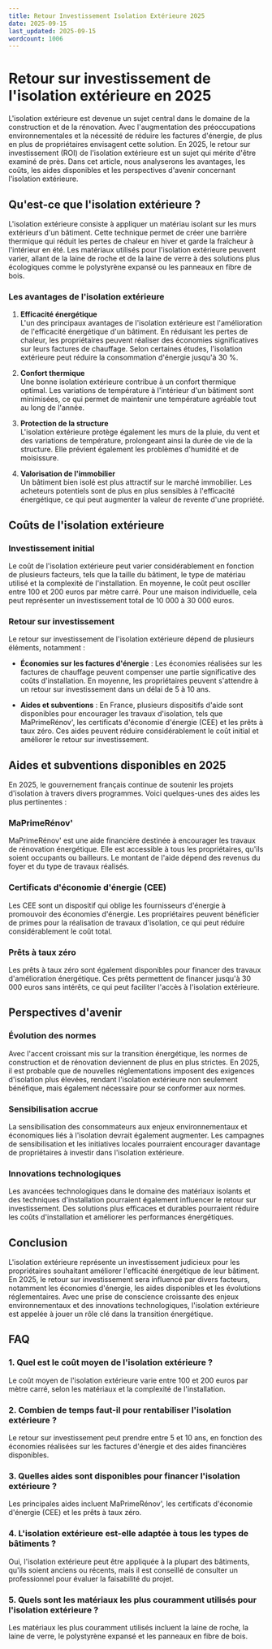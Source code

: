 ```yaml
---
title: Retour Investissement Isolation Extérieure 2025
date: 2025-09-15
last_updated: 2025-09-15
wordcount: 1006
---
```


# Retour sur investissement de l'isolation extérieure en 2025

L'isolation extérieure est devenue un sujet central dans le domaine de la construction et de la rénovation. Avec l'augmentation des préoccupations environnementales et la nécessité de réduire les factures d'énergie, de plus en plus de propriétaires envisagent cette solution. En 2025, le retour sur investissement (ROI) de l'isolation extérieure est un sujet qui mérite d'être examiné de près. Dans cet article, nous analyserons les avantages, les coûts, les aides disponibles et les perspectives d'avenir concernant l'isolation extérieure.

## Qu'est-ce que l'isolation extérieure ?

L'isolation extérieure consiste à appliquer un matériau isolant sur les murs extérieurs d'un bâtiment. Cette technique permet de créer une barrière thermique qui réduit les pertes de chaleur en hiver et garde la fraîcheur à l'intérieur en été. Les matériaux utilisés pour l'isolation extérieure peuvent varier, allant de la laine de roche et de la laine de verre à des solutions plus écologiques comme le polystyrène expansé ou les panneaux en fibre de bois.

### Les avantages de l'isolation extérieure

1. **Efficacité énergétique**  
   L'un des principaux avantages de l'isolation extérieure est l'amélioration de l'efficacité énergétique d'un bâtiment. En réduisant les pertes de chaleur, les propriétaires peuvent réaliser des économies significatives sur leurs factures de chauffage. Selon certaines études, l'isolation extérieure peut réduire la consommation d'énergie jusqu'à 30 %.

2. **Confort thermique**  
   Une bonne isolation extérieure contribue à un confort thermique optimal. Les variations de température à l'intérieur d'un bâtiment sont minimisées, ce qui permet de maintenir une température agréable tout au long de l'année.

3. **Protection de la structure**  
   L'isolation extérieure protège également les murs de la pluie, du vent et des variations de température, prolongeant ainsi la durée de vie de la structure. Elle prévient également les problèmes d'humidité et de moisissure.

4. **Valorisation de l'immobilier**  
   Un bâtiment bien isolé est plus attractif sur le marché immobilier. Les acheteurs potentiels sont de plus en plus sensibles à l'efficacité énergétique, ce qui peut augmenter la valeur de revente d'une propriété.

## Coûts de l'isolation extérieure

### Investissement initial

Le coût de l'isolation extérieure peut varier considérablement en fonction de plusieurs facteurs, tels que la taille du bâtiment, le type de matériau utilisé et la complexité de l'installation. En moyenne, le coût peut osciller entre 100 et 200 euros par mètre carré. Pour une maison individuelle, cela peut représenter un investissement total de 10 000 à 30 000 euros.

### Retour sur investissement

Le retour sur investissement de l'isolation extérieure dépend de plusieurs éléments, notamment :

- **Économies sur les factures d'énergie** : Les économies réalisées sur les factures de chauffage peuvent compenser une partie significative des coûts d'installation. En moyenne, les propriétaires peuvent s'attendre à un retour sur investissement dans un délai de 5 à 10 ans.

- **Aides et subventions** : En France, plusieurs dispositifs d'aide sont disponibles pour encourager les travaux d'isolation, tels que MaPrimeRénov', les certificats d'économie d'énergie (CEE) et les prêts à taux zéro. Ces aides peuvent réduire considérablement le coût initial et améliorer le retour sur investissement.

## Aides et subventions disponibles en 2025

En 2025, le gouvernement français continue de soutenir les projets d'isolation à travers divers programmes. Voici quelques-unes des aides les plus pertinentes :

### MaPrimeRénov'

MaPrimeRénov' est une aide financière destinée à encourager les travaux de rénovation énergétique. Elle est accessible à tous les propriétaires, qu'ils soient occupants ou bailleurs. Le montant de l'aide dépend des revenus du foyer et du type de travaux réalisés.

### Certificats d'économie d'énergie (CEE)

Les CEE sont un dispositif qui oblige les fournisseurs d'énergie à promouvoir des économies d'énergie. Les propriétaires peuvent bénéficier de primes pour la réalisation de travaux d'isolation, ce qui peut réduire considérablement le coût total.

### Prêts à taux zéro

Les prêts à taux zéro sont également disponibles pour financer des travaux d'amélioration énergétique. Ces prêts permettent de financer jusqu'à 30 000 euros sans intérêts, ce qui peut faciliter l'accès à l'isolation extérieure.

## Perspectives d'avenir

### Évolution des normes

Avec l'accent croissant mis sur la transition énergétique, les normes de construction et de rénovation deviennent de plus en plus strictes. En 2025, il est probable que de nouvelles réglementations imposent des exigences d'isolation plus élevées, rendant l'isolation extérieure non seulement bénéfique, mais également nécessaire pour se conformer aux normes.

### Sensibilisation accrue

La sensibilisation des consommateurs aux enjeux environnementaux et économiques liés à l'isolation devrait également augmenter. Les campagnes de sensibilisation et les initiatives locales pourraient encourager davantage de propriétaires à investir dans l'isolation extérieure.

### Innovations technologiques

Les avancées technologiques dans le domaine des matériaux isolants et des techniques d'installation pourraient également influencer le retour sur investissement. Des solutions plus efficaces et durables pourraient réduire les coûts d'installation et améliorer les performances énergétiques.

## Conclusion

L'isolation extérieure représente un investissement judicieux pour les propriétaires souhaitant améliorer l'efficacité énergétique de leur bâtiment. En 2025, le retour sur investissement sera influencé par divers facteurs, notamment les économies d'énergie, les aides disponibles et les évolutions réglementaires. Avec une prise de conscience croissante des enjeux environnementaux et des innovations technologiques, l'isolation extérieure est appelée à jouer un rôle clé dans la transition énergétique.

## FAQ

### 1. Quel est le coût moyen de l'isolation extérieure ?

Le coût moyen de l'isolation extérieure varie entre 100 et 200 euros par mètre carré, selon les matériaux et la complexité de l'installation.

### 2. Combien de temps faut-il pour rentabiliser l'isolation extérieure ?

Le retour sur investissement peut prendre entre 5 et 10 ans, en fonction des économies réalisées sur les factures d'énergie et des aides financières disponibles.

### 3. Quelles aides sont disponibles pour financer l'isolation extérieure ?

Les principales aides incluent MaPrimeRénov', les certificats d'économie d'énergie (CEE) et les prêts à taux zéro.

### 4. L'isolation extérieure est-elle adaptée à tous les types de bâtiments ?

Oui, l'isolation extérieure peut être appliquée à la plupart des bâtiments, qu'ils soient anciens ou récents, mais il est conseillé de consulter un professionnel pour évaluer la faisabilité du projet.

### 5. Quels sont les matériaux les plus couramment utilisés pour l'isolation extérieure ?

Les matériaux les plus couramment utilisés incluent la laine de roche, la laine de verre, le polystyrène expansé et les panneaux en fibre de bois.